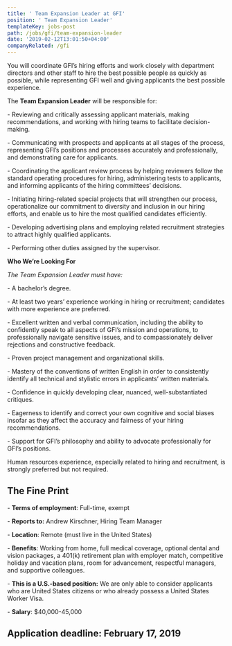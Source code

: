 ```yaml
---
title: ' Team Expansion Leader at GFI'
position: ' Team Expansion Leader'
templateKey: jobs-post
path: /jobs/gfi/team-expansion-leader
date: '2019-02-12T13:01:50+04:00'
companyRelated: /gfi
---
```

You will coordinate GFI’s hiring efforts and work closely with department directors and other staff to hire the best possible people as quickly as possible, while representing GFI well and giving applicants the best possible experience. 

The **Team Expansion Leader** will be responsible for:

\- Reviewing and critically assessing applicant materials, making recommendations, and working with hiring teams to facilitate decision-making.

\- Communicating with prospects and applicants at all stages of the process, representing GFI’s positions and processes accurately and professionally, and demonstrating care for applicants.

\- Coordinating the applicant review process by helping reviewers follow the standard operating procedures for hiring, administering tests to applicants, and informing applicants of the hiring committees’ decisions.

\- Initiating hiring-related special projects that will strengthen our process, operationalize our commitment to diversity and inclusion in our hiring efforts, and enable us to hire the most qualified candidates efficiently.

\- Developing advertising plans and employing related recruitment strategies to attract highly qualified applicants.

\- Performing other duties assigned by the supervisor.



**Who We’re Looking For**

_The Team Expansion Leader must have:_

\- A bachelor’s degree.

\- At least two years’ experience working in hiring or recruitment; candidates with more experience are preferred.

\- Excellent written and verbal communication, including the ability to confidently speak to all aspects of GFI’s mission and operations, to professionally navigate sensitive issues, and to compassionately deliver rejections and constructive feedback.

\- Proven project management and organizational skills.

\- Mastery of the conventions of written English in order to consistently identify all technical and stylistic errors in applicants’ written materials.

\- Confidence in quickly developing clear, nuanced, well-substantiated critiques.

\- Eagerness to identify and correct your own cognitive and social biases insofar as they affect the accuracy and fairness of your hiring recommendations.

\- Support for GFI’s philosophy and ability to advocate professionally for GFI’s positions.

Human resources experience, especially related to hiring and recruitment, is strongly preferred but not required.



## The Fine Print

\- **Terms of employment**: Full-time, exempt

\- **Reports to:** Andrew Kirschner, Hiring Team Manager

\- **Location**: Remote (must live in the United States)

\- **Benefits**: Working from home, full medical coverage, optional dental and vision packages, a 401(k) retirement plan with employer match, competitive holiday and vacation plans, room for advancement, respectful managers, and supportive colleagues.

\- **This is a U.S.-based position:** We are only able to consider applicants who are United States citizens or who already possess a United States Worker Visa. 

\- **Salary**: $40,000-45,000

## Application deadline: February 17, 2019
